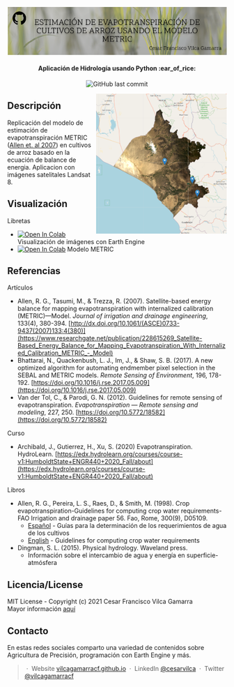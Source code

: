 <p align='center'>
   <img src="figures/Github Cover - METRIC.png" alt="Github Cover - METRIC"/>
</p>

<h4 align="center"> Aplicación de Hidrología usando Python :ear_of_rice: </h4>

<p align='center'>
   <img src="https://img.shields.io/github/last-commit/vilcagamarracf/Inv_arroz_METRIC?style=flat-square" alt="GitHub last commit"/>
</p>

<img src="figures/Region_of_Interest.PNG" alt="Zona de trabajo" align='right' width=300/>

## Descripción 
Replicación del modelo de estimación de evapotranspiración METRIC ([Allen et. al 2007](https://www.researchgate.net/publication/228615269_Satellite-Based_Energy_Balance_for_Mapping_Evapotranspiration_With_Internalized_Calibration_METRIC_-_Model)) en cultivos de arroz basado en la ecuación de balance de energia.
Aplicacion con imágenes satelitales Landsat 8.

## Visualización
Libretas 
<!-- - Archivo completo <a href="https://colab.research.google.com/github/vilcagamarracf/Inv_arroz_METRIC/blob/main/files/Inv_Arroz_METRIC.ipynb" target="_parent"><img src="https://colab.research.google.com/assets/colab-badge.svg" alt="Open In Colab"/></a> -->
- <a href="https://colab.research.google.com/github/vilcagamarracf/Inv_arroz_METRIC/blob/main/notebooks/1_Visualizaci%C3%B3n_de_Im%C3%A1genes_en_Earth_Engine.ipynb" target="_blank"><img src="https://colab.research.google.com/assets/colab-badge.svg" alt="Open In Colab"/></a> Visualización de imágenes con Earth Engine
- <a href="https://colab.research.google.com/github/vilcagamarracf/Inv_arroz_METRIC/blob/main/notebooks/2_Balance_de_Energ%C3%ADa_Superficial_Modelo_METRIC.ipynb" target="_blank"><img src="https://colab.research.google.com/assets/colab-badge.svg" alt="Open In Colab"/></a> Modelo METRIC

## Referencias

Artículos
- Allen, R. G., Tasumi, M., & Trezza, R. (2007). Satellite-based energy balance for mapping evapotranspiration with internalized calibration (METRIC)—Model. *Journal of irrigation and drainage engineering*, 133(4), 380-394. [http://dx.doi.org/10.1061/(ASCE)0733-9437(2007)133:4(380)](https://www.researchgate.net/publication/228615269_Satellite-Based_Energy_Balance_for_Mapping_Evapotranspiration_With_Internalized_Calibration_METRIC_-_Model)
- Bhattarai, N., Quackenbush, L. J., Im, J., & Shaw, S. B. (2017). A new optimized algorithm for automating endmember pixel selection in the SEBAL and METRIC models. *Remote Sensing of Environment*, 196, 178-192. [https://doi.org/10.1016/j.rse.2017.05.009](https://doi.org/10.1016/j.rse.2017.05.009)
- Van der Tol, C., & Parodi, G. N. (2012). Guidelines for remote sensing of evapotranspiration. *Evapotranspiration — Remote sensing and modeling*, 227, 250. [https://doi.org/10.5772/18582](https://doi.org/10.5772/18582)

Curso
- Archibald, J., Gutierrez, H., Xu, S. (2020) Evapotranspiration. HydroLearn. [https://edx.hydrolearn.org/courses/course-v1:HumboldtState+ENGR440+2020_Fall/about](https://edx.hydrolearn.org/courses/course-v1:HumboldtState+ENGR440+2020_Fall/about)

Libros
- Allen, R. G., Pereira, L. S., Raes, D., & Smith, M. (1998). Crop evapotranspiration-Guidelines for computing crop water requirements-FAO Irrigation and drainage paper 56. Fao, Rome, 300(9), D05109.
   - [Español](https://www.fao.org/3/x0490s/x0490s00.htm) - Guías para la determinación de los requerimientos de agua de los cultivos
   - [English](https://www.fao.org/3/X0490E/x0490e00.htm) - Guidelines for computing crop water requirements 
- Dingman, S. L. (2015). Physical hydrology. Waveland press. 
   - Información sobre el intercambio de agua y energía en superficie-atmósfera


<!-- Código de terceros
- [Thyago Anthony Soares Lima en ResearchGate](https://www.researchgate.net/publication/348906683_SEBAL_for_LANDSAT_8_Python) : Procesamiento de imágenes Landsat 8 en Python usando la metodología SEBAL para estimar evapotranspiración. -->

## Licencia/License
MIT License - Copyright (c) 2021 Cesar Francisco Vilca Gamarra \
Mayor información [aquí](https://github.com/vilcagamarracf/Inv_arroz_METRIC/blob/main/LICENSE)


## Contacto
En estas redes sociales comparto una variedad de contenidos sobre Agricultura de Precisión, programación con Earth Engine y más.

> &nbsp;&middot;&nbsp; Website [vilcagamarracf.github.io](https://vilcagamarracf.github.io/) &nbsp;&middot;&nbsp;
> LinkedIn [@cesarvilca](https://www.linkedin.com/in/cesarvilca/) &nbsp;&middot;&nbsp;
> Twitter [@vilcagamarracf](https://twitter.com/vilcagamarracf)
